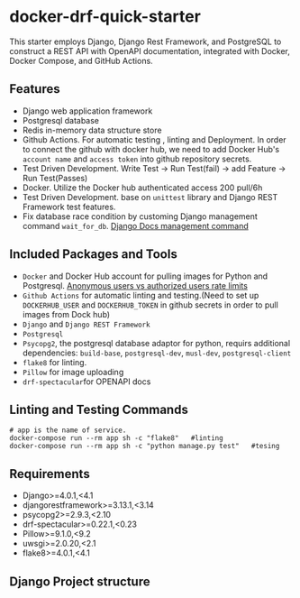 # docker-drf-quick-starter

This starter employs Django, Django Rest Framework, and PostgreSQL to construct a REST API with OpenAPI documentation, integrated with Docker, Docker Compose, and GitHub Actions.

## Features

- Django web application framework
- Postgresql database
- Redis in-memory data structure store
- Github Actions. For automatic testing , linting and Deployment. In order to connect the github with docker hub, we need to add Docker Hub's `account name` and `access token` into github repository secrets.
- Test Driven Development. Write Test -> Run Test(fail) -> add Feature -> Run Test(Passes)
- Docker. Utilize the Docker hub authenticated access 200 pull/6h
- Test Driven Development. base on `unittest` library and Django REST Framework test features.
- Fix database race condition by customing Django management command `wait_for_db`. [Django Docs management command](https://docs.djangoproject.com/en/5.0/topics/testing/tools/#topics-testing-management-commands)

## Included Packages and Tools

- `Docker` and Docker Hub account for pulling images for Python and Postgresql. [Anonymous users vs authorized users rate limits](https://docs.docker.com/docker-hub/download-rate-limit/)
- `Github Actions` for automatic linting and testing.(Need to set up `DOCKERHUB_USER` and `DOCKERHUB_TOKEN` in github secrets in order to pull images from Dock hub)
- `Django` and `Django REST Framework`
- `Postgresql`
- `Psycopg2`, the postgresql database adaptor for python, requirs additional dependencies: `build-base`, `postgresql-dev`, `musl-dev`, `postgresql-client`
- `flake8` for linting.
- `Pillow` for image uploading
- `drf-spectacular`for OPENAPI docs

## Linting and Testing Commands

```shell
# app is the name of service.
docker-compose run --rm app sh -c "flake8"   #linting
docker-compose run --rm app sh -c "python manage.py test"   #tesing
```

## Requirements

- Django>=4.0.1,<4.1
- djangorestframework>=3.13.1,<3.14
- psycopg2>=2.9.3,<2.10
- drf-spectacular>=0.22.1,<0.23
- Pillow>=9.1.0,<9.2
- uwsgi>=2.0.20,<2.1
- flake8>=4.0.1,<4.1

## Django Project structure
